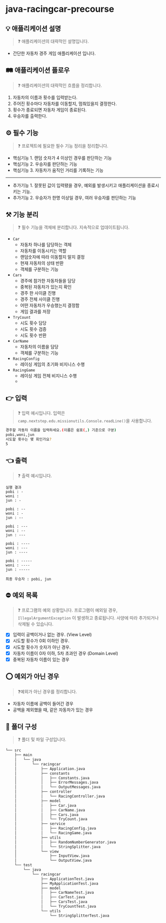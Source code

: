# java-racingcar-precourse

## 💡 애플리케이션 설명

> ❓ 애플리케이션의 대략적인 설명입니다.
>

- 간단한 자동차 경주 게임 애플리케이션 입니다.

## 🛤️ 애플리케이션 플로우

> ❓ 애플리케이션의 대략적인 흐름을 정리합니다.
>

1. 자동차의 이름과 횟수를 입력받는다.
2. 주어진 횟수마다 자동차를 이동할지, 멈춰있을지 결정한다.
3. 횟수가 종료되면 자동차 게임이 종료된다.
4. 우승자를 출력한다.

## ⚙️ 필수 기능

> ❓ 프로젝트에 필요한 필수 기능 정리을 정리합니다.
>

- 핵심기능 1. 랜덤 숫자가 4 이상인 경우를 판단하는 기능
- 핵심기능 2. 우승자를 판단하는 기능
- 핵심기능 3. 자동차가 움직인 거리를 기록하는 기능

---

- 추가기능 1. 잘못된 값이 입력됐을 경우, 예외를 발생시키고 애플리케이션을 종료시키는 기능.
- 추가기능 2. 우승자가 한명 이상일 경우, 여러 우승자를 판단하는 기능

## ⚒️ 기능 분리

> ❓ 필수 기능을 객체에 분리합니다. 지속적으로 업데이트됩니다.
>

- `Car`
    - 자동차 하나를 담당하는 객체
    - 자동차를 이동시키는 역할
    - 랜덤숫자에 따라 이동할지 말지 결정
    - 현재 자동차의 상태 반환
    - 객체를 구분하는 기능
- `Cars`
    - 경주에 참가한 자동차들을 담당
    - 중복된 자동차가 있는지 확인
    - 경주 한 사이클 진행
    - 경주 전체 사이클 진행
    - 어떤 자동차가 우승했는지 결정함
    - 게임 결과를 저장
- `TryCount`
    - 시도 횟수 담당
    - 시도 횟수 검증
    - 시도 횟수 반환
- `CarName`
    - 자동차의 이름을 담당
    - 객체를 구분하는 기능
- `RacingConfig`
    - 레이싱 게임의 초기화 비지니스 수행
- `RacingGame`
    - 레이싱 게임 전체 비지니스 수행
    -

## 👉 입력

> ❓ 입력 예시입니다. 입력은 `camp.nextstep.edu.missionutils.Console.readLine()`을 사용합니다.
>

```bash
경주할 자동차 이름을 입력하세요.(이름은 쉼표(,) 기준으로 구분)
pobi,woni,jun
시도할 횟수는 몇 회인가요?
5
```

## 👈 출력

> ❓ 출력 예시입니다.
>

```
실행 결과
pobi : -
woni : 
jun : -

pobi : --
woni : -
jun : --

pobi : ---
woni : --
jun : ---

pobi : ----
woni : ---
jun : ----

pobi : -----
woni : ----
jun : -----

최종 우승자 : pobi, jun
```

## ⛔ 예외 목록

> ❓ 프로그램의 예외 상황입니다. 프로그램이 예외일 경우, `IllegalArgumentException` 이 발생하고 종료됩니다. 사양에 따라 추가되거나 삭제될 수 있습니다.
>

- [x]  입력이 공백이거나 없는 경우. (View Level)
- [x]  시도할 횟수가 0회 이하인 경우.
- [x]  시도할 횟수가 숫자가 아닌 경우.
- [x]  자동차 이름이 0자 이하, 5차 초과인 경우 (Domain Level)
- [x]  중복된 자동차 이름이 있는 경우

## ⭕ 예외가 아닌 경우

> ❓예외가 아닌 경우를 정리합니다.
>

- 자동차 이름에 공백이 들어간 경우
- 공백을 제외했을 때, 같은 자동차가 있는 경우

## 📂 폴더 구성

> ❓ 폴더 및 파일 구성입니다.
>

```bash
└── src
    ├── main
    │   └── java
    │       └── racingcar
    │           ├── Application.java
    │           ├── constants
    │           │   ├── Constants.java
    │           │   ├── ErrorMessages.java
    │           │   └── OutputMessages.java
    │           ├── controller
    │           │   └── RacingController.java
    │           ├── model
    │           │   ├── Car.java
    │           │   ├── CarName.java
    │           │   ├── Cars.java
    │           │   └── TryCount.java
    │           ├── service
    │           │   ├── RacingConfig.java
    │           │   └── RacingGame.java
    │           ├── utils
    │           │   ├── RandomNumberGenerator.java
    │           │   └── StringSplitter.java
    │           └── view
    │               ├── InputView.java
    │               └── OutputView.java
    └── test
        └── java
            └── racingcar
                ├── ApplicationTest.java
                ├── MyApplicationTest.java
                ├── model
                │   ├── CarNameTest.java
                │   ├── CarTest.java
                │   ├── CarsTest.java
                │   └── TryCountTest.java
                └── utils
                    └── StringSplitterTest.java
```

